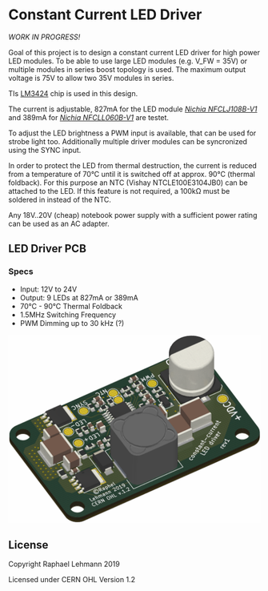 # Constant Current LED Driver

*WORK IN PROGRESS!*

Goal of this project is to design a constant current LED driver for high power LED modules.
To be able to use large LED modules (e.g. V_FW = 35V) or multiple modules in series boost topology is used.
The maximum output voltage is 75V to allow two 35V modules in series.

TIs [LM3424](http://www.ti.com/lit/ds/symlink/lm3424.pdf) chip is used in this design.

The current is adjustable, 827mA for the LED module [*Nichia NFCLJ108B-V1*](www.fairchip.com/pdf/Nichia/NFCLJ108B-V1.pdf)
and 389mA for [*Nichia NFCLL060B-V1*](https://lumstatic.com/Ke/DG/JkgO4GaB6Fu6ut0LEA.pdf) are testet.

To adjust the LED brightness a PWM input is available, that can be used for strobe light too.
Additionally multiple driver modules can be syncronized using the SYNC input.

In order to protect the LED from thermal destruction, the current is reduced from a temperature of 70°C until it is switched off at approx. 90°C (thermal foldback).
For this purpose an NTC (Vishay NTCLE100E3104JB0) can be attached to the LED.
If this feature is not required, a 100kΩ must be soldered in instead of the NTC.

Any 18V..20V (cheap) notebook power supply with a sufficient power rating can be used as an AC adapter.

## LED Driver PCB

### Specs
* Input: 12V to 24V
* Output: 9 LEDs at 827mA or 389mA
* 70°C - 90°C Thermal Foldback
* 1.5MHz Switching Frequency
* PWM Dimming up to 30 kHz (?)

![PCB Preview](img/pcb_lm3424_rev1.png)

## License

Copyright Raphael Lehmann 2019

Licensed under CERN OHL Version 1.2
